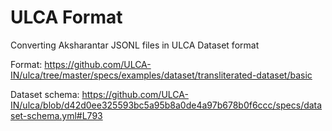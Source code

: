 # ULCA Format

Converting Aksharantar JSONL files in ULCA Dataset format

Format: https://github.com/ULCA-IN/ulca/tree/master/specs/examples/dataset/transliterated-dataset/basic

Dataset schema: https://github.com/ULCA-IN/ulca/blob/d42d0ee325593bc5a95b8a0de4a97b678b0f6ccc/specs/dataset-schema.yml#L793
